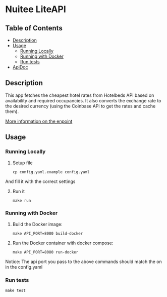 # Nuitee LiteAPI


## Table of Contents

- [Description](#description)
- [Usage](#usage)
  - [Running Locally](#running-locally)
  - [Running with Docker](#running-with-docker)
  - [Run tests](#run-tests)
- [ApiDoc](./openapi.yaml)

## Description

This app fetches the cheapest hotel rates from Hotelbeds API based on availability and required occupancies. It also converts the exchange rate to the desired currency (using the Coinbase APi to get the rates and cache them).

[More information on the enpoint](./openapi.yaml)

## Usage

### Running Locally
1. Setup  file

   ```shell
   cp config.yaml.example config.yaml
   ```
And fill it with the correct settings

2. Run it

   ```shell
   make run
   ```

### Running with Docker

1. Build the Docker image:

   ```shell
   make API_PORT=8080 build-docker
   ```

2. Run the Docker container with docker compose:

   ```shell
   make API_PORT=8080 run-docker
   ```
Notice: The api port you pass to the above commands should match the on in the config.yaml

### Run tests

   ```shell
   make test
   ```